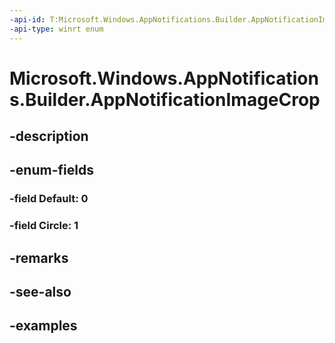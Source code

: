 ```yaml
---
-api-id: T:Microsoft.Windows.AppNotifications.Builder.AppNotificationImageCrop
-api-type: winrt enum
---
```


# Microsoft.Windows.AppNotifications.Builder.AppNotificationImageCrop

<!--
public enum AppNotificationImageCrop
-->


## -description

## -enum-fields

### -field Default: 0

### -field Circle: 1

## -remarks

## -see-also

## -examples



